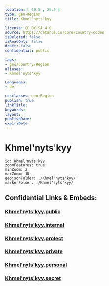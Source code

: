 ```yaml
---
location: [ 49.5 , 26.9 ] 
type: geo-Region
title: Khmel'nyts'kyy

license: CC BY-SA 4.0
source: https://datahub.io/core/country-codes
isDeleted: false
isReadOnly: false
draft: false
confidential: public

tags:
- geo/Country/Region
aliases:
- Khmel'nyts'kyy

Languages:
- de

cssclasses: geo-Region
publish: true
linkTitle: 
keywords: 
layout: 
publishDate: 
expiryDate: 
---
```


# Khmel'nyts'kyy

```leaflet
id: Khmel'nyts'kyy
zoomFeatures: true 
minZoom: 2 
maxZoom: 18
geojsonFolder: ./Khmel'nyts'kyy/
markerFolder: ./Khmel'nyts'kyy/
```


## Confidential Links & Embeds: 

### [Khmel'nyts'kyy.public](/_public/\Earth\Continent\Europe\Europe~East\Ukraine\Regions~UkraineKhmel'nyts'kyy.public.md) 

### [Khmel'nyts'kyy.internal](/_internal/\Earth\Continent\Europe\Europe~East\Ukraine\Regions~UkraineKhmel'nyts'kyy.internal.md) 

### [Khmel'nyts'kyy.protect](/_protect/\Earth\Continent\Europe\Europe~East\Ukraine\Regions~UkraineKhmel'nyts'kyy.protect.md) 

### [Khmel'nyts'kyy.private](/_private/\Earth\Continent\Europe\Europe~East\Ukraine\Regions~UkraineKhmel'nyts'kyy.private.md) 

### [Khmel'nyts'kyy.personal](/_personal/\Earth\Continent\Europe\Europe~East\Ukraine\Regions~UkraineKhmel'nyts'kyy.personal.md) 

### [Khmel'nyts'kyy.secret](/_secret/\Earth\Continent\Europe\Europe~East\Ukraine\Regions~UkraineKhmel'nyts'kyy.secret.md)


